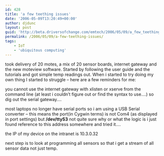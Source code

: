 ```yaml
---
id: 428
title: 'a few teething issues'
date: '2006-05-09T13:20:49+00:00'
author: djdunc
layout: post
guid: 'http://beta.driversofchange.com/emtech/2006/05/09/a_few_teething_issues/'
permalink: /2006/05/09/a-few-teething-issues/
tags:
    - IoT
    - 'ubiquitous computing'
---
```


took delivery of 20 motes, a mix of 20 sensor boards, internet gateway and the new moteview software. Started by following the user guide and the tutorials and got simple temp readings out. When i started to try doing my own thing I started to struggle – here are a few reminders for me:

you cannot use the internet gateway with xlisten or xserve from the command line (at least i couldn’t figure out or find the syntax to use….) so dig out the serial gateway….

most laptops no longer have serial ports so i am using a USB Serial converter – this means the port(in Cygwin terms) is not Com4 (as displayed in port settings) but **/dev/ttyS3** not quite sure why or what the logic is i just found reference to this address somewhere and tried it….

the IP of my device on the intranet is 10.3.0.32

next step is to look at programming all sensors so that i get a stream of all sensor data not just temp.